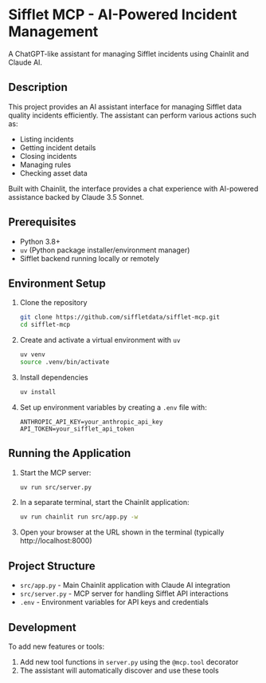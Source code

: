 # Sifflet MCP - AI-Powered Incident Management

A ChatGPT-like assistant for managing Sifflet incidents using Chainlit and Claude AI.

## Description

This project provides an AI assistant interface for managing Sifflet data quality incidents efficiently. The assistant can perform various actions such as:
- Listing incidents
- Getting incident details
- Closing incidents
- Managing rules
- Checking asset data

Built with Chainlit, the interface provides a chat experience with AI-powered assistance backed by Claude 3.5 Sonnet.

## Prerequisites

- Python 3.8+
- `uv` (Python package installer/environment manager)
- Sifflet backend running locally or remotely

## Environment Setup

1. Clone the repository
   ```bash
   git clone https://github.com/siffletdata/sifflet-mcp.git
   cd sifflet-mcp
   ```

2. Create and activate a virtual environment with `uv`
   ```bash
   uv venv
   source .venv/bin/activate
   ```

3. Install dependencies
   ```bash
   uv install
   ```

4. Set up environment variables by creating a `.env` file with:
   ```
   ANTHROPIC_API_KEY=your_anthropic_api_key
   API_TOKEN=your_sifflet_api_token
   ```

## Running the Application

1. Start the MCP server:
   ```bash
   uv run src/server.py
   ```

2. In a separate terminal, start the Chainlit application:
   ```bash
   uv run chainlit run src/app.py -w
   ```

3. Open your browser at the URL shown in the terminal (typically http://localhost:8000)

## Project Structure

- `src/app.py` - Main Chainlit application with Claude AI integration
- `src/server.py` - MCP server for handling Sifflet API interactions
- `.env` - Environment variables for API keys and credentials

## Development

To add new features or tools:
1. Add new tool functions in `server.py` using the `@mcp.tool` decorator
2. The assistant will automatically discover and use these tools
